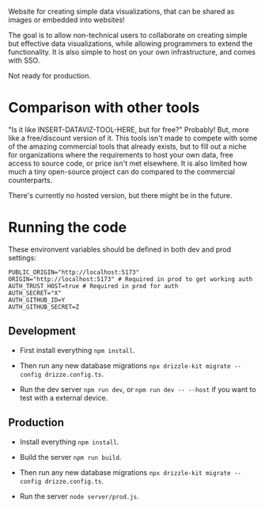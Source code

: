 Website for creating simple data visualizations, that can be shared as images or embedded into websites!

The goal is to allow non-technical users to collaborate on creating simple but effective data visualizations, while allowing programmers to extend the functionality. It is also simple to host on your own infrastructure, and comes with SSO.

Not ready for production.

# Comparison with other tools

"Is it like INSERT-DATAVIZ-TOOL-HERE, but for free?" Probably! But, more like a free/discount version of it. This tools isn't made to compete with some of the amazing commercial tools that already exists, but to fill out a niche for organizations where the requirements to host your own data, free access to source code, or price isn't met elsewhere. It is also limited how much a tiny open-source project can do compared to the commercial counterparts.

There's currently no hosted version, but there might be in the future.

# Running the code

These environvent variables should be defined in both dev and prod settings:

```
PUBLIC_ORIGIN="http://localhost:5173"
ORIGIN="http://localhost:5173" # Required in prod to get working auth
AUTH_TRUST_HOST=true # Required in prod for auth
AUTH_SECRET="X"
AUTH_GITHUB_ID=Y
AUTH_GITHUB_SECRET=Z
```

## Development

- First install everything `npm install`.

- Then run any new database migrations `npx drizzle-kit migrate --config drizze.config.ts`.

- Run the dev server `npm run dev`, or `npm run dev -- --host` if you want to test with a external device.

## Production

- Install everything `npm install`.

- Build the server `npm run build`.

- Then run any new database migrations `npx drizzle-kit migrate --config drizze.config.ts`.

- Run the server `node server/prod.js`.
